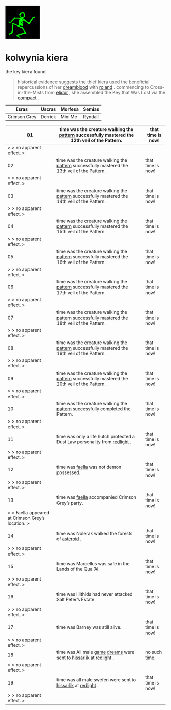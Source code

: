 ![dancer](assets/dancer.gif)

# kolwynia kiera

 the key kiera found
>
>   historical evidence suggests the thief kiera used the beneficial repercussions of her  [dreamblood](dreamblood.md)  with  [roland](roland.md) . commencing to Cross-in-the-Mists from  [elidor](elidor.md) , she assembled the Key that Was Lost via the  [compact](compact.md) . 

| **Esras**    | **Uscras** | **Morfesa** | **Semias** | 
| ------------ | ---------- | ----------- | ---------- | 
| Crimson Grey | Derrick    | Mini Me     | Ryndall    | 

| 01                                                  |  time was the creature walking the [pattern](pattern.md) successfully mastered the 12th veil of the Pattern.                |   |  that time is now!  | 
| --------------------------------------------------- | --------------------------------------------------------------------------------------------------------------------------- | - | ------------------- | 
|  > > no apparent effect. >                          |                                                                                                                             |   |                     | 
| 02                                                  |  time was the creature walking the [pattern](pattern.md) successfully mastered the 13th veil of the Pattern.                |   |  that time is now!  | 
|  > > no apparent effect. >                          |                                                                                                                             |   |                     | 
| 03                                                  |  time was the creature walking the [pattern](pattern.md) successfully mastered the 14th veil of the Pattern.                |   |  that time is now!  | 
|  > > no apparent effect. >                          |                                                                                                                             |   |                     | 
| 04                                                  |  time was the creature walking the [pattern](pattern.md) successfully mastered the 15th veil of the Pattern.                |   |  that time is now!  | 
|  > > no apparent effect. >                          |                                                                                                                             |   |                     | 
| 05                                                  |  time was the creature walking the [pattern](pattern.md) successfully mastered the 16th veil of the Pattern.                |   |  that time is now!  | 
|  > > no apparent effect. >                          |                                                                                                                             |   |                     | 
| 06                                                  |  time was the creature walking the [pattern](pattern.md) successfully mastered the 17th veil of the Pattern.                |   |  that time is now!  | 
|  > > no apparent effect. >                          |                                                                                                                             |   |                     | 
| 07                                                  |  time was the creature walking the [pattern](pattern.md) successfully mastered the 18th veil of the Pattern.                |   |  that time is now!  | 
|  > > no apparent effect. >                          |                                                                                                                             |   |                     | 
| 08                                                  |  time was the creature walking the [pattern](pattern.md) successfully mastered the 19th veil of the Pattern.                |   |  that time is now!  | 
|  > > no apparent effect. >                          |                                                                                                                             |   |                     | 
| 09                                                  |  time was the creature walking the [pattern](pattern.md) successfully mastered the 20th veil of the Pattern.                |   |  that time is now!  | 
|  > > no apparent effect. >                          |                                                                                                                             |   |                     | 
| 10                                                  |  time was the creature walking the [pattern](pattern.md) successfully completed the Pattern.                                |   |  that time is now!  | 
|  > > no apparent effect. >                          |                                                                                                                             |   |                     | 
| 11                                                  |  time was only a life hutch protected a Dust Law personality from [redlight](redlight.md) .                                 |   |  that time is now!  | 
|  > > no apparent effect. >                          |                                                                                                                             |   |                     | 
| 12                                                  |  time was [faella](faella.md) was not demon possessed.                                                                      |   |  that time is now!  | 
|  > > no apparent effect. >                          |                                                                                                                             |   |                     | 
| 13                                                  |  time was [faella](faella.md) accompanied Crimson Grey’s party.                                                             |   |  that time is now!  | 
|  > > Faella appeared at Crimson Grey’s location. >  |                                                                                                                             |   |                     | 
| 14                                                  |  time was Nolerak walked the forests of [asteroid](asteroid.md) .                                                           |   |  that time is now!  | 
|  > > no apparent effect. >                          |                                                                                                                             |   |                     | 
| 15                                                  |  time was Marcellus was safe in the Lands of the Qua ’Al.                                                                   |   |  that time is now!  | 
|  > > no apparent effect. >                          |                                                                                                                             |   |                     | 
| 16                                                  |  time was Illithids had never attacked Salt Peter’s Estate.                                                                 |   |  that time is now!  | 
|  > > no apparent effect. >                          |                                                                                                                             |   |                     | 
| 17                                                  |  time was Barney was still alive.                                                                                           |   |  that time is now!  | 
|  > > no apparent effect. >                          |                                                                                                                             |   |                     | 
| 18                                                  |  time was All male [game](game.md) [dreams](dreams.md) were sent to [hissarlik](hissarlik.md) at [redlight](redlight.md) .  |   |  no such time.      | 
|  > > no apparent effect. >                          |                                                                                                                             |   |                     | 
| 19                                                  |  time was all male swefen were sent to [hissarlik](hissarlik.md) at [redlight](redlight.md) .                               |   |  that time is now!  | 
|  > > no apparent effect. >                          |                                                                                                                             |   |                     | 

 